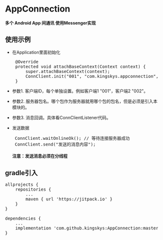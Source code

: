 # AppConnection
**多个 Android App 间通讯 使用Messenger实现**

使用示例
--------
- 在Application里面初始化
<pre>
    @Override
    protected void attachBaseContext(Context context) {
        super.attachBaseContext(context);
        ConnClient.init("001", "com.kingskys.appconnection", this, new ConnClientListener());
    }
</pre>
  - 参数1. 客户端ID，每个单独设置。例如客户端1 "001"，客户端2 "002"。
  - 参数2. 服务器包名。哪个包作为服务器就用哪个包的包名，但是必须是引入本模块的。
  - 参数3. 消息回调。具体看ConnClientListener代码。
  
- 发送数据
  <pre>
   ConnClient.waitOnlineOk(); // 等待连接服务器成功
   ConnClient.send("发送的消息内容");
  </pre>
  #### 注意：发送消息必须在分线程
 
gradle引入
---------
<pre>
allprojects {
    repositories {
        ...
        maven { url 'https://jitpack.io' }
    }
}

dependencies {
    ...
    implementation 'com.github.kingskys:AppConnection:master-SNAPSHOT'
}
</pre>
